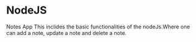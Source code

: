 # NodeJS


Notes App
This inclides the basic functionalities of the nodeJs.Where one can add a note, update a note and delete a note.
